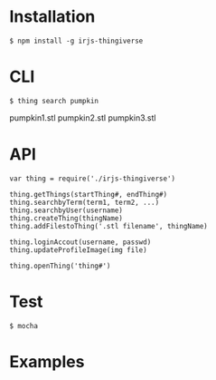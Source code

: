 # Installation

	$ npm install -g irjs-thingiverse

# CLI

	$ thing search pumpkin

pumpkin1.stl
pumpkin2.stl
pumpkin3.stl


# API

	var thing = require('./irjs-thingiverse')

	thing.getThings(startThing#, endThing#)
	thing.searchbyTerm(term1, term2, ...)
	thing.searchbyUser(username)
	thing.createThing(thingName)
	thing.addFilestoThing('.stl filename', thingName)

	thing.loginAccout(username, passwd)
	thing.updateProfileImage(img file)

	thing.openThing('thing#')

# Test

	$ mocha

# Examples


